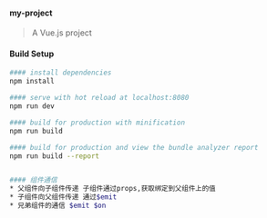 #### my-project

> A Vue.js project

#### Build Setup

``` bash
#### install dependencies
npm install

#### serve with hot reload at localhost:8080
npm run dev

#### build for production with minification
npm run build

#### build for production and view the bundle analyzer report
npm run build --report


#### 组件通信
* 父组件向子组件传递 子组件通过props,获取绑定到父组件上的值
* 子组件向父组件传递 通过$emit
* 兄弟组件的通信 $emit $on


